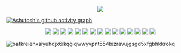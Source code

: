 
<div align="center">
  <a href="https://github.com/Paivaas">
    <img src="https://github-readme-streak-stats.herokuapp.com?user=Paivaas&theme=ambient_gradient&hide_border=true&exclude_days=Sun" />
  </a>
 
</div>


[![Ashutosh's github activity graph](https://github-readme-activity-graph.vercel.app/graph?username=Paivaas&bg_color=00000&color=ffcbdb&line=ff69b4&point=ffcbdb&area=true&hide_border=true)](https://github.com/ashutosh00710/github-readme-activity-graph)

<div align="center">
  <img src="https://img.shields.io/badge/HTML-ff69b4?style=for-the-badge&logo=html5&logoColor=white">
  <img src="https://img.shields.io/badge/CSS-ff69b4?&style=for-the-badge&logo=css3&logoColor=white">
  <img src="https://img.shields.io/badge/JavaScript-ff69b4?style=for-the-badge&logo=javascript&logoColor=white">
  <img src="https://img.shields.io/badge/Java-ff69b4?style=for-the-badge&logo=java&logoColor=white">
  <img src="https://img.shields.io/badge/MySQL-ff69b4?style=for-the-badge&logo=mysql&logoColor=white">
  <img src="https://img.shields.io/badge/Amazon_AWS-ff69b4?style=for-the-badge&logo=amazon-aws&logoColor=white">
  <img src="https://img.shields.io/badge/Microsoft_Azure-ff69b4?style=for-the-badge&logo=microsoft-azure&logoColor=white">
  <img src="https://img.shields.io/badge/Kotlin-B125EA&style=for-the-badge&logo=kotlin&logoColor=white">
  
  <img src="https://img.shields.io/badge/Canva-%2300C4CC.svg?&style=for-the-badge&logo=Canva&logoColor=white">
  <img src="https://img.shields.io/badge/Figma-F24E1E?style=for-the-badge&logo=figma&logoColor=white">
  <img src="https://img.shields.io/badge/Bootstrap-563D7C?style=for-the-badge&logo=bootstrap&logoColor=white">
  <img src="https://img.shields.io/badge/Postman-FF6C37?style=for-the-badge&logo=Postman&logoColor=white">



  
  <img src="https://img.shields.io/badge/Eclipse-2C2255?style=for-the-badge&logo=eclipse&logoColor=white">
  <img src="https://img.shields.io/badge/Android_Studio-3DDC84?style=for-the-badge&logo=android-studio&logoColor=white">
  <img src="https://img.shields.io/badge/VSCode-0078D4?style=for-the-badge&logo=visual%20studio%20code&logoColor=white">
  

</div>


![bafkreienxsiyuhdjx6ikqgiqwwyvpnt554bizravujgsgd5xfgbhkkrokq](https://github.com/Paivaas/Paivaas/assets/123731976/ac0076c8-0a0a-4bfb-8c1c-0aa9390dc4c3)

